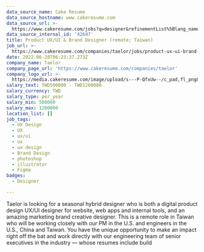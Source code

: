 ```yaml
---
data_source_name: Cake Resume
data_source_hostname: www.cakeresume.com
data_source_url: >-
  https://www.cakeresume.com/jobs?q=designer&refinementList%5Blang_name%5D%5B0%5D=English&refinementList%5Bsalary_type%5D=per_year
data_source_internal_id: '42647'
title: Product UX/UI & Brand Designer (remote; Taiwan)
job_url: >-
  https://www.cakeresume.com/companies/taelor/jobs/product-ux-ui-brand-designer-remote-taiwan
date: 2022-06-28T06:23:37.273Z
company_name: Taelor
company_page_url: 'https://www.cakeresume.com/companies/taelor'
company_logo_url: >-
  https://media.cakeresume.com/image/upload/s---P-QfxUw--/c_pad,fl_png8,h_200,w_200/v1654080607/yjikdzpohybizsgdl052.png
salary_text: TWD500000 - TWD1200000
salary_currency: TWD
salary_type: per_year
salary_min: 500000
salary_max: 1200000
location_list: []
job_tags:
  - UX Design
  - UX
  - ux/ui
  - ux
  - ux design
  - Brand Design
  - photoshop
  - illustrator
  - Figma
badges:
  - Designer

---
```


Taelor is looking for a seasonal hybrid designer who is both a digital product design UX/UI designer for website, web apps and internal tools, and an amazing marketing brand creative designer. This is a remote role in Taiwan who will be working closely with our PM in the U.S. and engineers in the U.S., China and Taiwan. You have the unique opportunity to make an impact right off the bat and work directly with our engineering team of senior executives in the industry — whose resumes include build